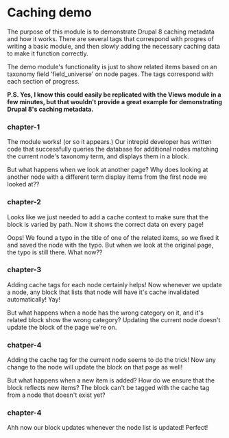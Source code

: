 Caching demo
============

The purpose of this module is to demonstrate Drupal 8 caching metadata and how it works. There are several tags that correspond with progres of writing a basic module, and then slowly adding the necessary caching data to make it function correctly.

The demo module's functionality is just to show related items based on an taxonomy field 'field_universe' on node pages. The tags correspond with each section of progress.

**P.S. Yes, I know this could easily be replicated with the Views module in a few minutes, but that wouldn't provide a great example for demonstrating Drupal 8's caching metadata.**

### chapter-1

The module works! (or so it appears.) Our intrepid developer has written code that successfully queries the database for additional nodes matching the current node's taxonomy term, and displays them in a block.

But what happens when we look at another page? Why does looking at another node with a different term display items from the first node we looked at??

### chapter-2

Looks like we just needed to add a cache context to make sure that the block is varied by path. Now it shows the correct data on every page!

Oops! We found a typo in the title of one of the related items, so we fixed it and saved the node with the typo. But when we look at the original page, the typo is still there. What now??

### chapter-3

Adding cache tags for each node certainly helps! Now whenever we update a node, any block that lists that node will have it's cache invalidated automatically! Yay!

But what happens when a node has the wrong category on it, and it's related block show the wrong category? Updating the current node doesn't update the block of the page we're on.

### chatper-4

Adding the cache tag for the current node seems to do the trick! Now any change to the node will update the block on that page as well!

But what happens when a new item is added? How do we ensure that the block reflects new items? The block can't be tagged with the cache tag from a node that doesn't exist yet?

### chapter-4

Ahh now our block updates whenever the node list is updated! Perfect!
